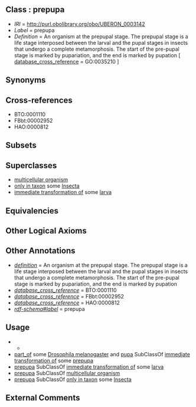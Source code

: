 
## Class : prepupa

 * *IRI* = http://purl.obolibrary.org/obo/UBERON_0003142
 * *Label* = prepupa
 * *Definition* = An organism at the prepupal stage. The prepupal stage is a life stage interposed between the larval and the pupal stages in insects that undergo a complete metamorphosis. The start of the pre-pupal stage is marked by pupariation, and the end is marked by pupation [ [database_cross_reference](../../ef/oboInOwl#hasDbXref.md) = GO:0035210 ]

## Synonyms


## Cross-references

 * BTO:0001110
 * FBbt:00002952
 * HAO:0000812

## Subsets


## Superclasses

 * [multicellular organism](../../UBERON/68/UBERON_0000468.md)
 * [only in taxon](../../RO/60/RO_0002160.md) some [Insecta](../../NCBITaxon/57/NCBITaxon_50557.md)
 * [immediate transformation of](../../RO/95/RO_0002495.md) some [larva](../../UBERON/48/UBERON_0002548.md)

## Equivalencies


## Other Logical Axioms


## Other Annotations

 * *[definition](../../IAO/15/IAO_0000115.md)* = An organism at the prepupal stage. The prepupal stage is a life stage interposed between the larval and the pupal stages in insects that undergo a complete metamorphosis. The start of the pre-pupal stage is marked by pupariation, and the end is marked by pupation
 * *[database_cross_reference](../../ef/oboInOwl#hasDbXref.md)* = BTO:0001110
 * *[database_cross_reference](../../ef/oboInOwl#hasDbXref.md)* = FBbt:00002952
 * *[database_cross_reference](../../ef/oboInOwl#hasDbXref.md)* = HAO:0000812
 * *[rdf-schema#label](../../el/rdf-schema#label.md)* = prepupa

## Usage

 * -
 * [part_of](../../BFO/50/BFO_0000050.md) some [Drosophila melanogaster](../../NCBITaxon/27/NCBITaxon_7227.md) and [pupa](../../UBERON/43/UBERON_0003143.md) SubClassOf [immediate transformation of](../../RO/95/RO_0002495.md) some [prepupa](../../UBERON/42/UBERON_0003142.md)
 * [prepupa](../../UBERON/42/UBERON_0003142.md) SubClassOf [immediate transformation of](../../RO/95/RO_0002495.md) some [larva](../../UBERON/48/UBERON_0002548.md)
 * [prepupa](../../UBERON/42/UBERON_0003142.md) SubClassOf [multicellular organism](../../UBERON/68/UBERON_0000468.md)
 * [prepupa](../../UBERON/42/UBERON_0003142.md) SubClassOf [only in taxon](../../RO/60/RO_0002160.md) some [Insecta](../../NCBITaxon/57/NCBITaxon_50557.md)

## External Comments

